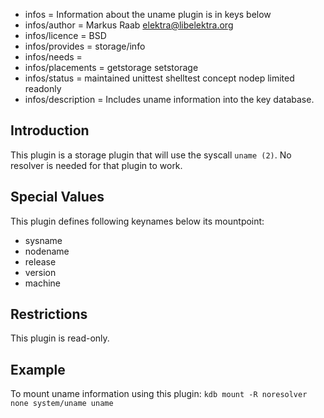 - infos = Information about the uname plugin is in keys below
- infos/author = Markus Raab <elektra@libelektra.org>
- infos/licence = BSD
- infos/provides = storage/info
- infos/needs =
- infos/placements = getstorage setstorage
- infos/status = maintained unittest shelltest concept nodep limited readonly
- infos/description = Includes uname information into the key database.

## Introduction ##

This plugin is a storage plugin that will use the syscall `uname (2)`.
No resolver is needed for that plugin to work.

## Special Values ##

This plugin defines following keynames below its mountpoint:

- sysname
- nodename
- release
- version
- machine

## Restrictions ##

This plugin is read-only.

## Example ##

To mount uname information using this plugin:
`kdb mount -R noresolver none system/uname uname`
